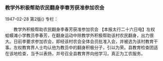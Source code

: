 ### 教学外积极帮助农民翻身李春芳获准参加农会

1947-02-28
第2版()
专栏：

　　教学外积极帮助农民翻身李春芳获准参加农会
    【本报太行二十六日电】左权蛤蟆滩小学教员李春芳，在翻身运动中除教学外积极帮助该村农民翻身，出力很大。日前李要求参加农会，即经该村农会全体会员批准入会，并被选为该村教育干事。左权教育界人士均认他为教员中的翻身积极分子，引以为荣。县教育检查团适在该地检查，当予以表扬，并号召全县教育界向他学习，真正为工农服务。

